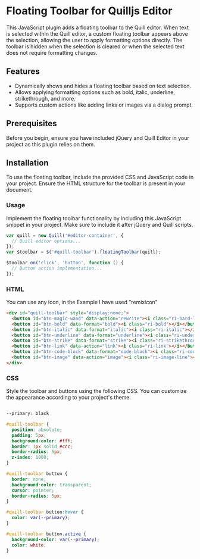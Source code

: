 # Floating Toolbar for Quilljs Editor

This JavaScript plugin adds a floating toolbar to the Quill editor. When text is selected within the Quill editor, a custom floating toolbar appears above the selection, allowing the user to apply formatting options directly. The toolbar is hidden when the selection is cleared or when the selected text does not require formatting changes.

## Features

- Dynamically shows and hides a floating toolbar based on text selection.
- Allows applying formatting options such as bold, italic, underline, strikethrough, and more.
- Supports custom actions like adding links or images via a dialog prompt.

## Prerequisites

Before you begin, ensure you have included jQuery and Quill Editor in your project as this plugin relies on them.

## Installation

To use the floating toolbar, include the provided CSS and JavaScript code in your project. Ensure the HTML structure for the toolbar is present in your document.

### Usage

Implement the floating toolbar functionality by including this JavaScript snippet in your project. Make sure to include it after jQuery and Quill scripts.

```javascript
var quill = new Quill('#editor-container', {
  // Quill editor options...
});
var $toolbar = $('#quill-toolbar').floatingToolbar(quill);

$toolbar.on('click', 'button', function () {
  // Button action implementation...
});
```

### HTML

You can use any icon, in the Example I have used "remixicon"

```html
<div id="quill-toolbar" style="display:none;">
  <button id="btn-magic-wand" data-action="rewrite"><i class="ri-bard-line"></i></button>
  <button id="btn-bold" data-format="bold"><i class="ri-bold"></i></button>
  <button id="btn-italic" data-format="italic"><i class="ri-italic"></i></button>
  <button id="btn-underline" data-format="underline"><i class="ri-underline"></i></button>
  <button id="btn-strike" data-format="strike"><i class="ri-strikethrough"></i></button>
  <button id="btn-link" data-action="link"><i class="ri-link"></i></button>
  <button id="btn-code-block" data-format="code-block"><i class="ri-code-s-slash-line"></i></button>
  <button id="btn-image" data-action="image"><i class="ri-image-line"></i></button>
</div>
```
### CSS

Style the toolbar and buttons using the following CSS. You can customize the appearance according to your project's theme.

```css

--primary: black

#quill-toolbar {
  position: absolute;
  padding: 5px;
  background-color: #fff;
  border: 1px solid #ccc;
  border-radius: 5px;
  z-index: 1000;
}

#quill-toolbar button {
  border: none;
  background-color: transparent;
  cursor: pointer;
  border-radius: 5px;
}

#quill-toolbar button:hover {
  color: var(--primary);
}

#quill-toolbar button.active {
  background-color: var(--primary);
  color: white;
}
```